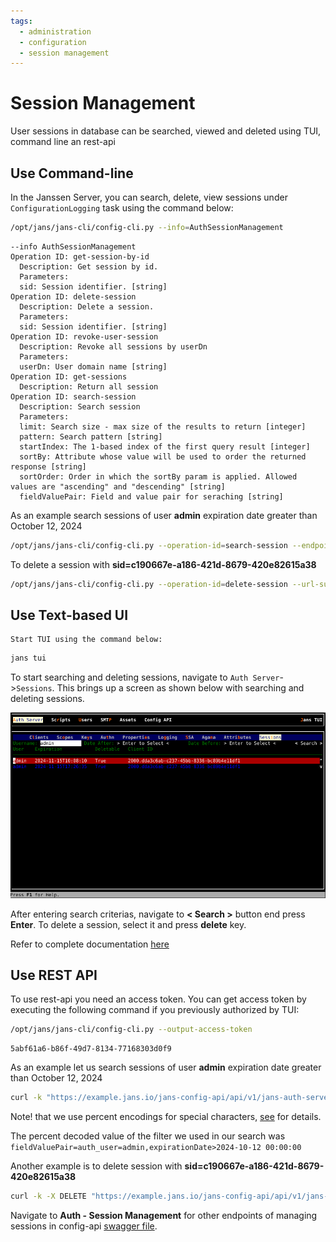 ```yaml
---
tags:
  - administration
  - configuration
  - session management
---
```


# Session Management

User sessions in database can be searched, viewed and deleted using TUI,
command line an rest-api


## Use Command-line

In the Janssen Server, you can search, delete, view sessions under 
`ConfigurationLogging` task using the
command below:

```bash title="Command"
/opt/jans/jans-cli/config-cli.py --info=AuthSessionManagement
```

```text title="Sample Output"
--info AuthSessionManagement
Operation ID: get-session-by-id
  Description: Get session by id.
  Parameters:
  sid: Session identifier. [string]
Operation ID: delete-session
  Description: Delete a session.
  Parameters:
  sid: Session identifier. [string]
Operation ID: revoke-user-session
  Description: Revoke all sessions by userDn
  Parameters:
  userDn: User domain name [string]
Operation ID: get-sessions
  Description: Return all session
Operation ID: search-session
  Description: Search session
  Parameters:
  limit: Search size - max size of the results to return [integer]
  pattern: Search pattern [string]
  startIndex: The 1-based index of the first query result [integer]
  sortBy: Attribute whose value will be used to order the returned response [string]
  sortOrder: Order in which the sortBy param is applied. Allowed values are "ascending" and "descending" [string]
  fieldValuePair: Field and value pair for seraching [string]

```

As an example search sessions of user **admin** expiration date greater than
October 12, 2024

```bash title="Command"
/opt/jans/jans-cli/config-cli.py --operation-id=search-session --endpoint-args="fieldValuePair:auth_user=admin\,expirationDate>2024-10-12 00:00:00"
```

To delete a session with **sid=c190667e-a186-421d-8679-420e82615a38**

```bash title="Command"
/opt/jans/jans-cli/config-cli.py --operation-id=delete-session --url-suffix="sid:c190667e-a186-421d-8679-420e82615a38"
```

## Use Text-based UI

    Start TUI using the command below:

```bash title="Command"
jans tui
```

To start searching and deleting sessions, navigate to
`Auth Server`->`Sessions`.  This brings up a screen as shown below
with searching and deleting sessions.

![Searching Sessions](../../../assets/tui-auth-server-sessions.png)

After entering search criterias, navigate to **< Search >** button end press **Enter**.
To delete a session, select it and press **delete** key.

Refer to complete documentation [here](../../config-guide/config-tools/jans-tui/README.md)


## Use REST API

To use rest-api you need an access token. You can get access token by executing the following
command if you previously authorized by TUI:

```bash title="Command"
/opt/jans/jans-cli/config-cli.py --output-access-token
```

```text title="Sample Output"
5abf61a6-b86f-49d7-8134-77168303d0f9
```
As an example let us search sessions of user **admin** expiration date greater than
October 12, 2024

```bash title="Command"
curl -k "https://example.jans.io/jans-config-api/api/v1/jans-auth-server/session/search?fieldValuePair=auth_user%3Dadmin%2CexpirationDate%3E2024-10-12%2000%3A00%3A00" -H "Authorization: Bearer 5abf61a6-b86f-49d7-8134-77168303d0f9"
```

Note! that we use percent encodings for special characters, [see](https://en.wikipedia.org/wiki/Percent-encoding) for details.

The percent decoded value of the filter we used in our search was `fieldValuePair=auth_user=admin,expirationDate>2024-10-12 00:00:00`



Another example is to delete session with **sid=c190667e-a186-421d-8679-420e82615a38**

```bash title="Command"
curl -k -X DELETE "https://example.jans.io/jans-config-api/api/v1/jans-auth-server/session/sid/c190667e-a186-421d-8679-420e82615a38" -H "Authorization: Bearer 5abf61a6-b86f-49d7-8134-77168303d0f9"
```

Navigate to **Auth - Session Management** for other endpoints of managing sessions in config-api [swagger file](../../../../jans-config-api/docs/jans-config-api-swagger.yaml).

